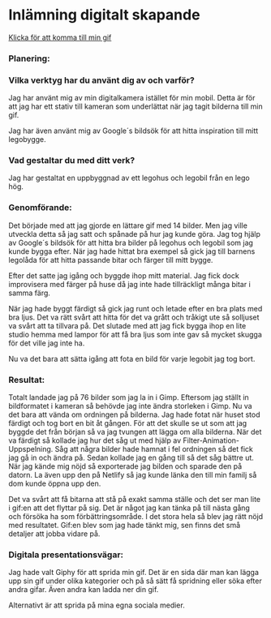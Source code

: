 # Inlämning digitalt skapande 

[Klicka för att komma till min gif](https://silly-galileo-bdbd54.netlify.app/)

### Planering:
### Vilka verktyg har du använt dig av och varför?
Jag har använt mig av min digitalkamera istället för min mobil. Detta är för att jag har ett stativ till kameran som underlättat när jag tagit bilderna till min gif.

Jag har även använt mig av Google´s bildsök för att hitta inspiration till mitt legobygge.

### Vad gestaltar du med ditt verk?
Jag har gestaltat en uppbyggnad av ett legohus och legobil från en lego hög.

### Genomförande:
Det började med att jag gjorde en lättare gif med 14 bilder. Men jag ville utveckla detta så jag satt och spånade på hur jag kunde göra. Jag tog hjälp av Google´s bildsök för att hitta bra bilder på legohus och legobil som jag kunde bygga efter. När jag hade hittat bra exempel så gick jag till barnens legolåda för att hitta passande bitar och färger till mitt bygge.

Efter det satte jag igång och byggde ihop mitt material. Jag fick dock improvisera med färger på huse då jag inte hade tillräckligt många bitar i samma färg. 

När jag hade byggt färdigt så gick jag runt och letade efter en bra plats med bra ljus. Det va rätt svårt att hitta för det va grått och tråkigt ute så solljuset va svårt att ta tillvara på. Det slutade med att jag fick bygga ihop en lite studio hemma med lampor för att få bra ljus som inte gav så mycket skugga för det ville jag inte ha.

Nu va det bara att sätta igång att fota en bild för varje legobit jag tog bort.

### Resultat:
Totalt landade jag på 76 bilder som jag la in i Gimp. Eftersom jag ställt in bildformatet i kameran så behövde jag inte ändra storleken i Gimp. Nu va det bara att vända om ordningen på bilderna. Jag hade fotat när huset stod färdigt och tog bort en bit åt gången. För att det skulle se ut som att jag byggde det från början så va jag tvungen att lägga om alla bilderna. När det va färdigt så kollade jag hur det såg ut med hjälp av Filter-Animation-Uppspelning. Såg att några bilder hade hamnat i fel ordningen så det fick jag gå in och ändra på. Sedan kollade jag en gång till så det såg bättre ut. När jag kände mig nöjd så exporterade jag bilden och sparade den på datorn. La även upp den på Netlify så jag kunde länka den till min familj så dom kunde öppna upp den.

Det va svårt att få bitarna att stå på exakt samma ställe och det ser man lite i gif:en att det flyttar på sig. Det är något jag kan tänka på till nästa gång och försöka ha som förbättringsområde. I det stora hela så blev jag rätt nöjd med resultatet. Gif:en blev som jag hade tänkt mig, sen finns det små detaljer att jobba vidare på. 

### Digitala presentationsvägar:
Jag hade valt Giphy för att sprida min gif. Det är en sida där man kan lägga upp sin gif under olika kategorier och på så sätt få spridning eller söka efter andra gifar. Även andra kan ladda ner din gif.

Alternativt är att sprida på mina egna sociala medier.